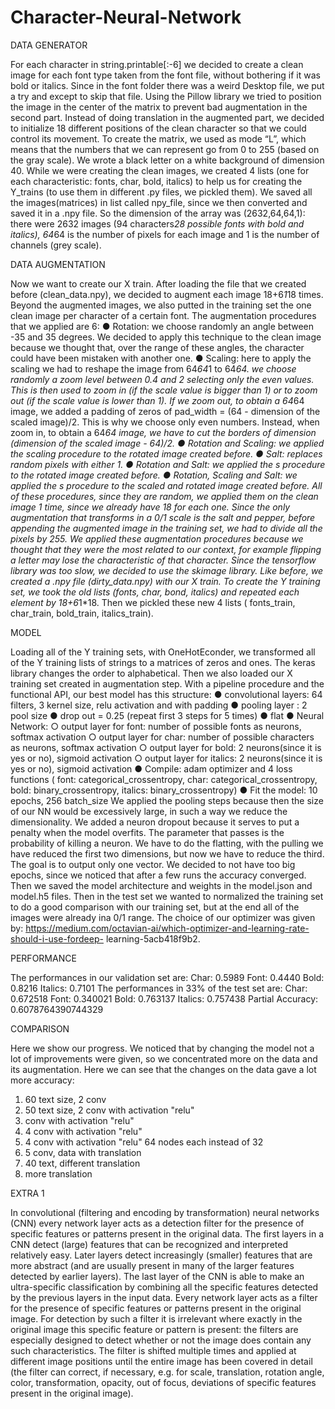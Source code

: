 # Character-Neural-Network

DATA GENERATOR

For each character in string.printable[:-6] we decided to create a clean image for
each font type taken from the font file, without bothering if it was bold or
italics. Since in the font folder there was a weird Desktop file, we put a try and
except to skip that file. Using the Pillow library we tried to position the image
in the center of the matrix to prevent bad augmentation in the second part.
Instead of doing translation in the augmented part, we decided to initialize 18
different positions of the clean character so that we could control its movement.
To create the matrix, we used as mode “L”, which means that the numbers that we
can represent go from 0 to 255 (based on the gray scale). We wrote a black letter
on a white background of dimension 40. While we were creating the clean images, we
created 4 lists (one for each characteristic: fonts, char, bold, italics) to help
us for creating the Y_trains (to use them in different .py files, we pickled
them). We saved all the images(matrices) in list called npy_file, since we then
converted and saved it in a .npy file. So the dimension of the array was
(2632,64,64,1): there were 2632 images (94 characters*28 possible fonts with bold
and italics), 64*64 is the number of pixels for each image and 1 is the number of
channels (grey scale).

DATA AUGMENTATION

Now we want to create our X train. After loading the file that we created before
(clean_data.npy), we decided to augment each image 18+6*1*18 times. Beyond the
augmented images, we also putted in the training set the one clean image per
character of a certain font.
The augmentation procedures that we applied are 6:
● Rotation: we choose randomly an angle between -35 and 35 degrees. We
decided to apply this technique to the clean image because we thought that,
over the range of these angles, the character could have been mistaken with
another one.
● Scaling: here to apply the scaling we had to reshape the image from 64*64*1
to 64*64. we choose randomly a zoom level between 0.4 and 2 selecting only
the even values. This is then used to zoom in (if the scale value is bigger
than 1) or to zoom out (if the scale value is lower than 1). If we zoom
out, to obtain a 64*64 image, we added a padding of zeros of pad_width =
(64 - dimension of the scaled image)/2. This is why we choose only even
numbers. Instead, when zoom in, to obtain a 64*64 image, we have to cut
the borders of dimension (dimension of the scaled image - 64)/2.
● Rotation and Scaling: we applied the scaling procedure to the rotated image
created before.
● Salt: replaces random pixels with either 1.
● Rotation and Salt: we applied the s procedure to the rotated image created
before.
● Rotation, Scaling and Salt: we applied the s procedure to the scaled and
rotated image created before.
All of these procedures, since they are random, we applied them on the clean image
1 time, since we already have 18 for each one. Since the only augmentation that
transforms in a 0/1 scale is the salt and pepper, before appending the augmented
image in the training set, we had to divide all the pixels by 255. We applied
these augmentation procedures because we thought that they were the most related
to our context, for example flipping a letter may lose the characteristic of that
character. Since the tensorflow library was too slow, we decided to use the
skimage library. Like before, we created a .npy file (dirty_data.npy) with our X
train. To create the Y training set, we took the old lists (fonts, char, bond,
italics) and repeated each element by 18+6*1*18. Then we pickled these new 4 lists
( fonts_train, char_train, bold_train, italics_train).

MODEL

Loading all of the Y training sets, with OneHotEconder, we transformed all of the
Y training lists of strings to a matrices of zeros and ones. The keras library
changes the order to alphabetical. Then we also loaded our X training set created
in augmentation step. With a pipeline procedure and the functional API, our best
model has this structure:
● convolutional layers: 64 filters, 3 kernel size, relu activation and with
padding
● pooling layer : 2 pool size
● drop out = 0.25 (repeat first 3 steps for 5 times)
● flat
● Neural Network:
○ output layer for font: number of possible fonts as neurons, softmax
activation
○ output layer for char: number of possible characters as neurons,
softmax activation
○ output layer for bold: 2 neurons(since it is yes or no), sigmoid
activation
○ output layer for italics: 2 neurons(since it is yes or no), sigmoid
activation
● Compile: adam optimizer and 4 loss functions ( font:
categorical_crossentropy, char: categorical_crossentropy, bold:
binary_crossentropy, italics: binary_crossentropy)
● Fit the model: 10 epochs, 256 batch_size
We applied the pooling steps because then the size of our NN would be excessively
large, in such a way we reduce the dimensionality. We added a neuron dropout
because it serves to put a penalty when the model overfits. The parameter that
passes is the probability of killing a neuron. We have to do the flatting, with
the pulling we have reduced the first two dimensions, but now we have to reduce
the third. The goal is to output only one vector. We decided to not have too big
epochs, since we noticed that after a few runs the accuracy converged. Then we
saved the model architecture and weights in the model.json and model.h5 files.
Then in the test set we wanted to normalized the training set to do a good
comparison with our training set, but at the end all of the images were already
ina 0/1 range. The choice of our optimizer was given by:
https://medium.com/octavian-ai/which-optimizer-and-learning-rate-should-i-use-fordeep-
learning-5acb418f9b2.

PERFORMANCE

The performances in our validation set are:
Char: 0.5989
Font: 0.4440
Bold: 0.8216
Italics: 0.7101
The performances in 33% of the test set are:
Char: 0.672518
Font: 0.340021
Bold: 0.763137
Italics: 0.757438
Partial Accuracy: 0.6078764390744329

COMPARISON

Here we show our progress. We noticed that by changing the model not a lot of
improvements were given, so we concentrated more on the data and its augmentation.
Here we can see that the changes on the data gave a lot more accuracy:
1. 60 text size, 2 conv
2. 50 text size, 2 conv with
activation "relu"
3. conv with activation "relu"
4. 4 conv with activation "relu"
5. 4 conv with activation "relu" 64
nodes each instead of 32
6. 5 conv, data with translation
7. 40 text, different translation
8. more translation

EXTRA 1

In convolutional (filtering and encoding by transformation) neural networks (CNN)
every network layer acts as a detection filter for the presence of specific
features or patterns present in the original data. The first layers in a CNN
detect (large) features that can be recognized and interpreted relatively easy.
Later layers detect increasingly (smaller) features that are more abstract (and
are usually present in many of the larger features detected by earlier layers).
The last layer of the CNN is able to make an ultra-specific classification by
combining all the specific features detected by the previous layers in the input
data. Every network layer acts as a filter for the presence of specific features
or patterns present in the original image. For detection by such a filter it is
irrelevant where exactly in the original image this specific feature or pattern is
present: the filters are especially designed to detect whether or not the image
does contain any such characteristics. The filter is shifted multiple times and
applied at different image positions until the entire image has been covered in
detail (the filter can correct, if necessary, e.g. for scale, translation,
rotation angle, color, transformation, opacity, out of focus, deviations of
specific features present in the original image).
